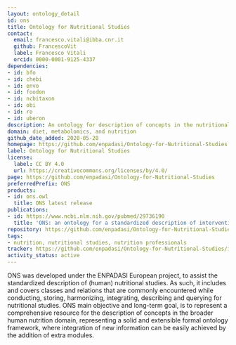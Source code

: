 ```yaml
---
layout: ontology_detail
id: ons
title: Ontology for Nutritional Studies
contact:
  email: francesco.vitali@ibba.cnr.it
  github: FrancescoVit
  label: Francesco Vitali
  orcid: 0000-0001-9125-4337
dependencies:
- id: bfo
- id: chebi
- id: envo
- id: foodon
- id: ncbitaxon
- id: obi
- id: ro
- id: uberon
description: An ontology for description of concepts in the nutritional studies domain.
domain: diet, metabolomics, and nutrition
github_date_added: 2020-05-28
homepage: https://github.com/enpadasi/Ontology-for-Nutritional-Studies
label: Ontology for Nutritional Studies
license:
  label: CC BY 4.0
  url: https://creativecommons.org/licenses/by/4.0/
page: https://github.com/enpadasi/Ontology-for-Nutritional-Studies
preferredPrefix: ONS
products:
- id: ons.owl
  title: ONS latest release
publications:
- id: https://www.ncbi.nlm.nih.gov/pubmed/29736190
  title: 'ONS: an ontology for a standardized description of interventions and observational studies in nutrition'
repository: https://github.com/enpadasi/Ontology-for-Nutritional-Studies
tags:
- nutrition, nutritional studies, nutrition professionals
tracker: https://github.com/enpadasi/Ontology-for-Nutritional-Studies/issues
activity_status: active
---
```


ONS was developed under the ENPADASI European project, to assist the standardized description of (human) nutritional studies. As such, it includes and covers classes and relations that are commonly encountered while conducting, storing, harmonizing, integrating, describing and querying for nutritional studies. ONS main objective and long-term goal, is to represent a comprehensive resource for the description of concepts in the broader human nutrition domain, representing a solid and extensible formal ontology framework, where integration of new information can be easily achieved by the addition of extra modules.
